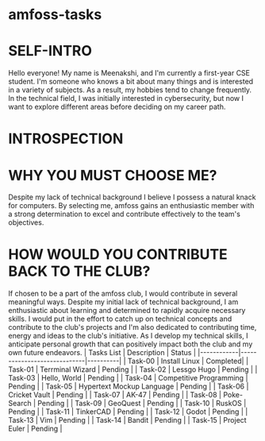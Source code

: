 # amfoss-tasks
# SELF-INTRO 
Hello everyone!
My name is Meenakshi, and I'm currently a first-year CSE student. I'm someone who knows a bit about many things and is interested in a variety of subjects. As a result, my hobbies tend to change frequently. In the technical field, I was initially interested in cybersecurity, but now I want to explore different areas before deciding on my career path.
# INTROSPECTION
# WHY YOU MUST CHOOSE ME?
Despite my lack of technical background I believe I possess a natural knack for computers. By selecting me, amfoss gains an enthusiastic member with a strong determination to excel and contribute effectively to the team's objectives.
# HOW WOULD YOU CONTRIBUTE BACK TO THE CLUB?
If chosen to be a part of the amfoss club, I would contribute in several meaningful ways. Despite my initial lack of technical background, I am enthusiastic about learning and determined to rapidly acquire necessary skills. I would put in the effort to catch up on technical concepts and contribute to the club's projects and I'm also dedicated to contributing time, energy and ideas to the club's initiative. As I develop my technical skills, I anticipate personal growth that can positively impact both the club and my own future endeavors. 
| Tasks List |    Description              | Status   |
|------------|-----------------------------|----------| 
| Task-00    | Install Linux               | Completed|
| Task-01    | Terrminal Wizard            | Pending  |
| Task-02    | Lessgo Hugo                 | Pending  |
| Task-03    | Hello, World                | Pending  |
| Task-04    | Competitive Programming     | Pending  |
| Task-05    | Hypertext Mockup Language   | Pending  |
| Task-06    | Cricket Vault               | Pending  |
| Task-07    | AK-47                       | Pending  |
| Task-08    | Poke-Search                 | Pending  |
| Task-09    | GeoQuest                    | Pending  |
| Task-10    | RuskOS                      | Pending  |
| Task-11    | TinkerCAD                   | Pending  |
| Task-12    | Godot                       | Pending  |
| Task-13    | Vim                         | Pending  |
| Task-14    | Bandit                      | Pending  |
| Task-15    | Project Euler               | Pending  |
